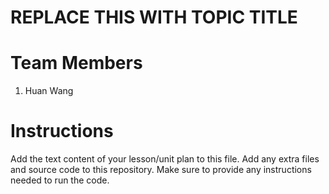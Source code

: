 # REPLACE THIS WITH TOPIC TITLE
# Team Members
1. Huan Wang


# Instructions
Add the text content of your lesson/unit plan to this file. Add any extra files and source code to this repository. Make sure to provide any instructions needed to run the code.

